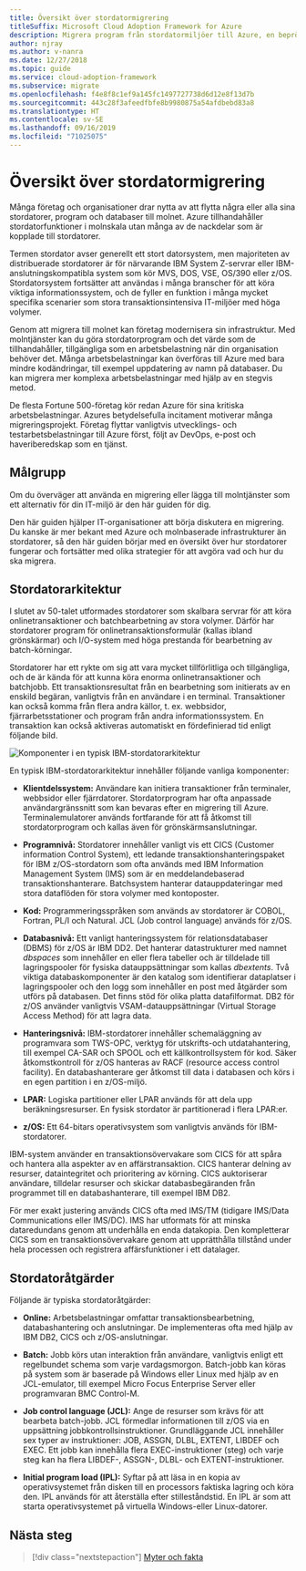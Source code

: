 ```yaml
---
title: Översikt över stordatormigrering
titleSuffix: Microsoft Cloud Adoption Framework for Azure
description: Migrera program från stordatormiljöer till Azure, en beprövad och skalbar infrastruktur med hög tillgänglighet för system som för närvarande körs på stordatorer.
author: njray
ms.author: v-nanra
ms.date: 12/27/2018
ms.topic: guide
ms.service: cloud-adoption-framework
ms.subservice: migrate
ms.openlocfilehash: f4e8f8c1ef9a145fc1497727738d6d12e8f13d7b
ms.sourcegitcommit: 443c28f3afeedfbfe8b9980875a54afdbebd83a8
ms.translationtype: HT
ms.contentlocale: sv-SE
ms.lasthandoff: 09/16/2019
ms.locfileid: "71025075"
---
```

# <a name="mainframe-migration-overview"></a>Översikt över stordatormigrering

Många företag och organisationer drar nytta av att flytta några eller alla sina stordatorer, program och databaser till molnet. Azure tillhandahåller stordatorfunktioner i molnskala utan många av de nackdelar som är kopplade till stordatorer.

Termen stordator avser generellt ett stort datorsystem, men majoriteten av distribuerade stordatorer är för närvarande IBM System Z-servrar eller IBM-anslutningskompatibla system som kör MVS, DOS, VSE, OS/390 eller z/OS. Stordatorsystem fortsätter att användas i många branscher för att köra viktiga informationssystem, och de fyller en funktion i många mycket specifika scenarier som stora transaktionsintensiva IT-miljöer med höga volymer.

Genom att migrera till molnet kan företag modernisera sin infrastruktur. Med molntjänster kan du göra stordatorprogram och det värde som de tillhandahåller, tillgängliga som en arbetsbelastning när din organisation behöver det. Många arbetsbelastningar kan överföras till Azure med bara mindre kodändringar, till exempel uppdatering av namn på databaser. Du kan migrera mer komplexa arbetsbelastningar med hjälp av en stegvis metod.

De flesta Fortune 500-företag kör redan Azure för sina kritiska arbetsbelastningar. Azures betydelsefulla incitament motiverar många migreringsprojekt. Företag flyttar vanligtvis utvecklings- och testarbetsbelastningar till Azure först, följt av DevOps, e-post och haveriberedskap som en tjänst.

## <a name="intended-audience"></a>Målgrupp

Om du överväger att använda en migrering eller lägga till molntjänster som ett alternativ för din IT-miljö är den här guiden för dig.

Den här guiden hjälper IT-organisationer att börja diskutera en migrering. Du kanske är mer bekant med Azure och molnbaserade infrastrukturer än stordatorer, så den här guiden börjar med en översikt över hur stordatorer fungerar och fortsätter med olika strategier för att avgöra vad och hur du ska migrera.

## <a name="mainframe-architecture"></a>Stordatorarkitektur

I slutet av 50-talet utformades stordatorer som skalbara servrar för att köra onlinetransaktioner och batchbearbetning av stora volymer. Därför har stordatorer program för onlinetransaktionsformulär (kallas ibland grönskärmar) och I/O-system med höga prestanda för bearbetning av batch-körningar.

Stordatorer har ett rykte om sig att vara mycket tillförlitliga och tillgängliga, och de är kända för att kunna köra enorma onlinetransaktioner och batchjobb. Ett transaktionsresultat från en bearbetning som initierats av en enskild begäran, vanligtvis från en användare i en terminal. Transaktioner kan också komma från flera andra källor, t. ex. webbsidor, fjärrarbetsstationer och program från andra informationssystem. En transaktion kan också aktiveras automatiskt en fördefinierad tid enligt följande bild.

![Komponenter i en typisk IBM-stordatorarkitektur](../../_images/mainframe-migration/mainframe-architecture.png)

En typisk IBM-stordatorarkitektur innehåller följande vanliga komponenter:

- **Klientdelssystem:** Användare kan initiera transaktioner från terminaler, webbsidor eller fjärrdatorer. Stordatorprogram har ofta anpassade användargränssnitt som kan bevaras efter en migrering till Azure. Terminalemulatorer används fortfarande för att få åtkomst till stordatorprogram och kallas även för grönskärmsanslutningar.

- **Programnivå:** Stordatorer innehåller vanligt vis ett CICS (Customer information Control System), ett ledande transaktionshanteringspaket för IBM z/OS-stordatorn som ofta används med IBM Information Management System (IMS) som är en meddelandebaserad transaktionshanterare. Batchsystem hanterar datauppdateringar med stora dataflöden för stora volymer med kontoposter.

- **Kod:** Programmeringsspråken som används av stordatorer är COBOL, Fortran, PL/I och Natural. JCL (Job control language) används för z/OS.

- **Databasnivå:** Ett vanligt hanteringssystem för relationsdatabaser (DBMS) för z/OS är IBM DD2. Det hanterar datastrukturer med namnet *dbspaces* som innehåller en eller flera tabeller och är tilldelade till lagringspooler för fysiska datauppsättningar som kallas *dbextents*. Två viktiga databaskomponenter är den katalog som identifierar dataplatser i lagringspooler och den logg som innehåller en post med åtgärder som utförs på databasen. Det finns stöd för olika platta datafilformat. DB2 för z/OS använder vanligtvis VSAM-datauppsättningar (Virtual Storage Access Method) för att lagra data.

- **Hanteringsnivå:** IBM-stordatorer innehåller schemaläggning av programvara som TWS-OPC, verktyg för utskrifts-och utdatahantering, till exempel CA-SAR och SPOOL och ett källkontrollsystem för kod. Säker åtkomstkontroll för z/OS hanteras av RACF (resource access control facility). En databashanterare ger åtkomst till data i databasen och körs i en egen partition i en z/OS-miljö.

- **LPAR:** Logiska partitioner eller LPAR används för att dela upp beräkningsresurser. En fysisk stordator är partitionerad i flera LPAR:er.

- **z/OS:** Ett 64-bitars operativsystem som vanligtvis används för IBM-stordatorer.

IBM-system använder en transaktionsövervakare som CICS för att spåra och hantera alla aspekter av en affärstransaktion. CICS hanterar delning av resurser, dataintegritet och prioritering av körning. CICS auktoriserar användare, tilldelar resurser och skickar databasbegäranden från programmet till en databashanterare, till exempel IBM DB2.

För mer exakt justering används CICS ofta med IMS/TM (tidigare IMS/Data Communications eller IMS/DC). IMS har utformats för att minska dataredundans genom att underhålla en enda datakopia. Den kompletterar CICS som en transaktionsövervakare genom att upprätthålla tillstånd under hela processen och registrera affärsfunktioner i ett datalager.

## <a name="mainframe-operations"></a>Stordatoråtgärder

Följande är typiska stordatoråtgärder:

- **Online:** Arbetsbelastningar omfattar transaktionsbearbetning, databashantering och anslutningar. De implementeras ofta med hjälp av IBM DB2, CICS och z/OS-anslutningar.

- **Batch:** Jobb körs utan interaktion från användare, vanligtvis enligt ett regelbundet schema som varje vardagsmorgon. Batch-jobb kan köras på system som är baserade på Windows eller Linux med hjälp av en JCL-emulator, till exempel Micro Focus Enterprise Server eller programvaran BMC Control-M.

- **Job control language (JCL):** Ange de resurser som krävs för att bearbeta batch-jobb. JCL förmedlar informationen till z/OS via en uppsättning jobbkontrollsinstruktioner. Grundläggande JCL innehåller sex typer av instruktioner: JOB, ASSGN, DLBL, EXTENT, LIBDEF och EXEC. Ett jobb kan innehålla flera EXEC-instruktioner (steg) och varje steg kan ha flera LIBDEF-, ASSGN-, DLBL- och EXTENT-instruktioner.

- **Initial program load (IPL):**  Syftar på att läsa in en kopia av operativsystemet från disken till en processors faktiska lagring och köra den. IPL används för att återställa efter stilleståndstid. En IPL är som att starta operativsystemet på virtuella Windows-eller Linux-datorer.

## <a name="next-steps"></a>Nästa steg

> [!div class="nextstepaction"]
> [Myter och fakta](./myths-and-facts.md)

